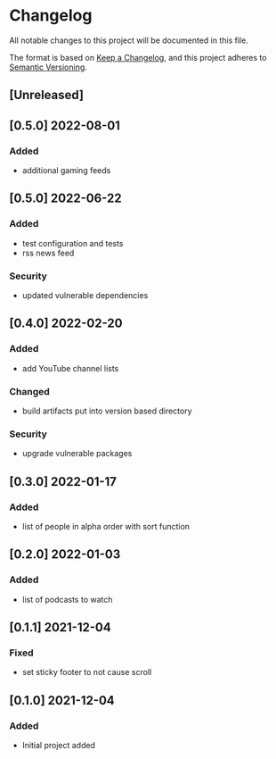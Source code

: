 # Changelog

All notable changes to this project will be documented in this file.

The format is based on [Keep a Changelog](https://keepachangelog.com/en/1.0.0/),
and this project adheres to [Semantic Versioning](https://semver.org/spec/v2.0.0.html).

## [Unreleased]

## [0.5.0] 2022-08-01

### Added

- additional gaming feeds

## [0.5.0] 2022-06-22

### Added

- test configuration and tests
- rss news feed

### Security

- updated vulnerable dependencies

## [0.4.0] 2022-02-20

### Added

- add YouTube channel lists

### Changed

- build artifacts put into version based directory

### Security

- upgrade vulnerable packages

## [0.3.0] 2022-01-17

### Added

- list of people in alpha order with sort function

## [0.2.0] 2022-01-03

### Added

- list of podcasts to watch

## [0.1.1] 2021-12-04

### Fixed

- set sticky footer to not cause scroll

## [0.1.0] 2021-12-04

### Added

- Initial project added
